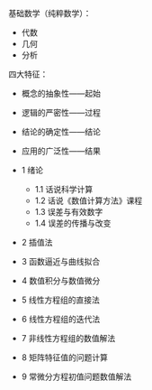 
基础数学（纯粹数学）：
- 代数
- 几何
- 分析

四大特征：
- 概念的抽象性——起始
- 逻辑的严密性——过程
- 结论的确定性——结论
- 应用的广泛性——结果

- 1 绪论
  - 1.1 话说科学计算
  - 1.2 话说《数值计算方法》课程
  - 1.3 误差与有效数字
  - 1.4 误差的传播与改变
- 2 插值法
- 3 函数逼近与曲线拟合
- 4 数值积分与数值微分
- 5 线性方程组的直接法
- 6 线性方程组的迭代法
- 7 非线性方程组的数值解法
- 8 矩阵特征值的问题计算
- 9 常微分方程初值问题数值解法




